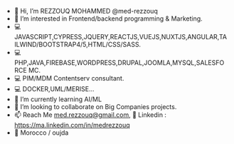 - 👋 Hi, I’m REZZOUQ MOHAMMED @med-rezzouq
- 👀 I’m interested in Frontend/backend programming & Marketing.
- 💻 JAVASCRIPT,CYPRESS,JQUERY,REACTJS,VUEJS,NUXTJS,ANGULAR,TAILWIND/BOOTSTRAP4/5,HTML/CSS/SASS.
- 💻 PHP,JAVA,FIREBASE,WORDPRESS,DRUPAL,JOOMLA,MYSQL,SALESFORCE MC.
- 💻 PIM/MDM Contentserv consultant.
- 💻 DOCKER,UML/MERISE...
- 🌱 I’m currently learning AI/ML
- 💞️ I’m looking to collaborate on Big Companies projects.
- 📫 Reach Me med.rezzouq@gmail.com, 🔗 Linkedin : https://ma.linkedin.com/in/medrezzouq
- 🚩 Morocco / oujda
<!---
I am a fullstack web developper
--->
